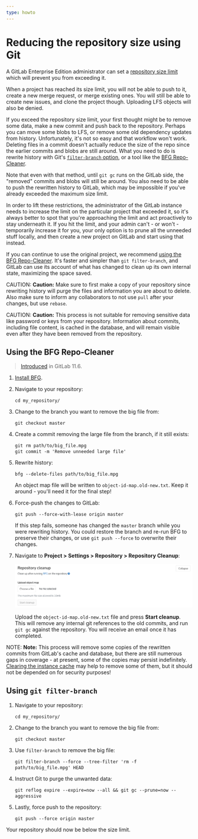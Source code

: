 ```yaml
---
type: howto
---
```


# Reducing the repository size using Git

A GitLab Enterprise Edition administrator can set a [repository size limit](../../admin_area/settings/account_and_limit_settings.md)
which will prevent you from exceeding it.

When a project has reached its size limit, you will not be able to push to it,
create a new merge request, or merge existing ones. You will still be able to
create new issues, and clone the project though. Uploading LFS objects will
also be denied.

If you exceed the repository size limit, your first thought might be to remove
some data, make a new commit and push back to the repository. Perhaps you can
move some blobs to LFS, or remove some old dependency updates from history.
Unfortunately, it's not so easy and that workflow won't work. Deleting files in
a commit doesn't actually reduce the size of the repo since the earlier commits
and blobs are still around. What you need to do is rewrite history with Git's
[`filter-branch` option](https://git-scm.com/book/en/v2/Git-Tools-Rewriting-History#The-Nuclear-Option:-filter-branch),
or a tool like the [BFG Repo-Cleaner](https://rtyley.github.io/bfg-repo-cleaner/).

Note that even with that method, until `git gc` runs on the GitLab side, the
"removed" commits and blobs will still be around. You also need to be able to
push the rewritten history to GitLab, which may be impossible if you've already
exceeded the maximum size limit.

In order to lift these restrictions, the administrator of the GitLab instance
needs to increase the limit on the particular project that exceeded it, so it's
always better to spot that you're approaching the limit and act proactively to
stay underneath it. If you hit the limit, and your admin can't - or won't -
temporarily increase it for you, your only option is to prune all the unneeded
stuff locally, and then create a new project on GitLab and start using that
instead.

If you can continue to use the original project, we recommend [using the
BFG Repo-Cleaner](#using-the-bfg-repo-cleaner). It's faster and simpler than
`git filter-branch`, and GitLab can use its account of what has changed to clean
up its own internal state, maximizing the space saved.

CAUTION: **Caution:**
Make sure to first make a copy of your repository since rewriting history will
purge the files and information you are about to delete. Also make sure to
inform any collaborators to not use `pull` after your changes, but use `rebase`.

CAUTION: **Caution:**
This process is not suitable for removing sensitive data like password or keys
from your repository. Information about commits, including file content, is
cached in the database, and will remain visible even after they have been
removed from the repository.

## Using the BFG Repo-Cleaner

> [Introduced](https://gitlab.com/gitlab-org/gitlab-foss/issues/19376) in GitLab 11.6.

1. [Install BFG](https://rtyley.github.io/bfg-repo-cleaner/).

1. Navigate to your repository:

   ```
   cd my_repository/
   ```

1. Change to the branch you want to remove the big file from:

   ```
   git checkout master
   ```

1. Create a commit removing the large file from the branch, if it still exists:

   ```
   git rm path/to/big_file.mpg
   git commit -m 'Remove unneeded large file'
   ```

1. Rewrite history:

   ```
   bfg --delete-files path/to/big_file.mpg
   ```

   An object map file will be written to `object-id-map.old-new.txt`. Keep it
   around - you'll need it for the final step!

1. Force-push the changes to GitLab:

   ```
   git push --force-with-lease origin master
   ```

   If this step fails, someone has changed the `master` branch while you were
   rewriting history. You could restore the branch and re-run BFG to preserve
   their changes, or use `git push --force` to overwrite their changes.

1. Navigate to **Project > Settings > Repository > Repository Cleanup**:

   ![Repository settings cleanup form](img/repository_cleanup.png)

   Upload the `object-id-map.old-new.txt` file and press **Start cleanup**.
   This will remove any internal git references to the old commits, and run
   `git gc` against the repository. You will receive an email once it has
   completed.

NOTE: **Note:**
This process will remove some copies of the rewritten commits from GitLab's
cache and database, but there are still numerous gaps in coverage - at present,
some of the copies may persist indefinitely. [Clearing the instance cache](../../../administration/raketasks/maintenance.md#clear-redis-cache)
may help to remove some of them, but it should not be depended on for security
purposes!

## Using `git filter-branch`

1. Navigate to your repository:

   ```
   cd my_repository/
   ```

1. Change to the branch you want to remove the big file from:

   ```
   git checkout master
   ```

1. Use `filter-branch` to remove the big file:

   ```
   git filter-branch --force --tree-filter 'rm -f path/to/big_file.mpg' HEAD
   ```

1. Instruct Git to purge the unwanted data:

   ```
   git reflog expire --expire=now --all && git gc --prune=now --aggressive
   ```

1. Lastly, force push to the repository:

   ```
   git push --force origin master
   ```

Your repository should now be below the size limit.

<!-- ## Troubleshooting

Include any troubleshooting steps that you can foresee. If you know beforehand what issues
one might have when setting this up, or when something is changed, or on upgrading, it's
important to describe those, too. Think of things that may go wrong and include them here.
This is important to minimize requests for support, and to avoid doc comments with
questions that you know someone might ask.

Each scenario can be a third-level heading, e.g. `### Getting error message X`.
If you have none to add when creating a doc, leave this section in place
but commented out to help encourage others to add to it in the future. -->
